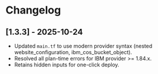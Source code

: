 # Changelog

## [1.3.3] - 2025-10-24
- Updated `main.tf` to use modern provider syntax (nested website_configuration, ibm_cos_bucket_object).
- Resolved all plan-time errors for IBM provider >= 1.84.x.
- Retains hidden inputs for one-click deploy.
